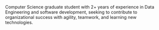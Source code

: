 Computer Science graduate student with 2+ years of experience in Data Engineering and software development, seeking to contribute to organizational success with agility, teamwork, and learning new technologies.
